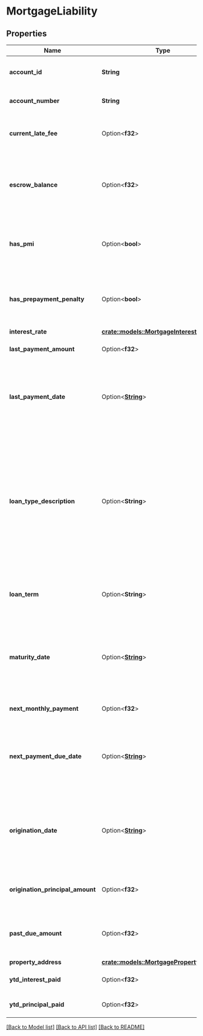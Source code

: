 # MortgageLiability

## Properties

Name | Type | Description | Notes
------------ | ------------- | ------------- | -------------
**account_id** | **String** | The ID of the account that this liability belongs to. | 
**account_number** | **String** | The account number of the loan. | 
**current_late_fee** | Option<**f32**> | The current outstanding amount charged for late payment. | 
**escrow_balance** | Option<**f32**> | Total amount held in escrow to pay taxes and insurance on behalf of the borrower. | 
**has_pmi** | Option<**bool**> | Indicates whether the borrower has private mortgage insurance in effect. | 
**has_prepayment_penalty** | Option<**bool**> | Indicates whether the borrower will pay a penalty for early payoff of mortgage. | 
**interest_rate** | [**crate::models::MortgageInterestRate**](MortgageInterestRate.md) |  | 
**last_payment_amount** | Option<**f32**> | The amount of the last payment. | 
**last_payment_date** | Option<[**String**](string.md)> | The date of the last payment. Dates are returned in an [ISO 8601](https://wikipedia.org/wiki/ISO_8601) format (YYYY-MM-DD). | 
**loan_type_description** | Option<**String**> | Description of the type of loan, for example `conventional`, `fixed`, or `variable`. This field is provided directly from the loan servicer and does not have an enumerated set of possible values. | 
**loan_term** | Option<**String**> | Full duration of mortgage as at origination (e.g. `10 year`). | 
**maturity_date** | Option<[**String**](string.md)> | Original date on which mortgage is due in full. Dates are returned in an [ISO 8601](https://wikipedia.org/wiki/ISO_8601) format (YYYY-MM-DD). | 
**next_monthly_payment** | Option<**f32**> | The amount of the next payment. | 
**next_payment_due_date** | Option<[**String**](string.md)> | The due date for the next payment. Dates are returned in an [ISO 8601](https://wikipedia.org/wiki/ISO_8601) format (YYYY-MM-DD). | 
**origination_date** | Option<[**String**](string.md)> | The date on which the loan was initially lent. Dates are returned in an [ISO 8601](https://wikipedia.org/wiki/ISO_8601) format (YYYY-MM-DD). | 
**origination_principal_amount** | Option<**f32**> | The original principal balance of the mortgage. | 
**past_due_amount** | Option<**f32**> | Amount of loan (principal + interest) past due for payment. | 
**property_address** | [**crate::models::MortgagePropertyAddress**](MortgagePropertyAddress.md) |  | 
**ytd_interest_paid** | Option<**f32**> | The year to date (YTD) interest paid. | 
**ytd_principal_paid** | Option<**f32**> | The YTD principal paid. | 

[[Back to Model list]](../README.md#documentation-for-models) [[Back to API list]](../README.md#documentation-for-api-endpoints) [[Back to README]](../README.md)


